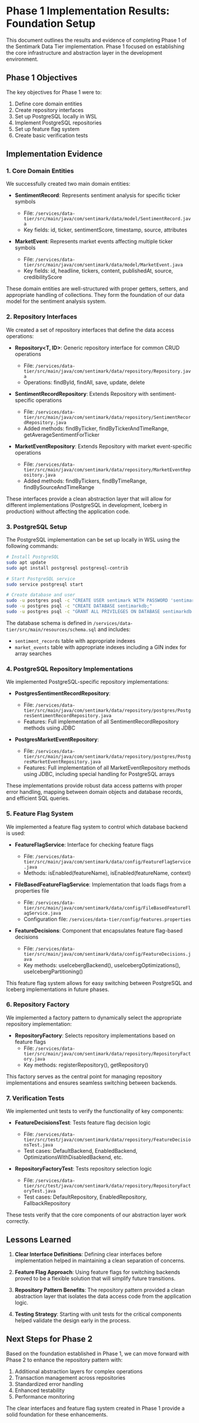 # Phase 1 Implementation Results: Foundation Setup

This document outlines the results and evidence of completing Phase 1 of the Sentimark Data Tier implementation. Phase 1 focused on establishing the core infrastructure and abstraction layer in the development environment.

## Phase 1 Objectives

The key objectives for Phase 1 were to:

1. Define core domain entities
2. Create repository interfaces
3. Set up PostgreSQL locally in WSL
4. Implement PostgreSQL repositories
5. Set up feature flag system
6. Create basic verification tests

## Implementation Evidence

### 1. Core Domain Entities

We successfully created two main domain entities:

- **SentimentRecord**: Represents sentiment analysis for specific ticker symbols
  - File: `/services/data-tier/src/main/java/com/sentimark/data/model/SentimentRecord.java`
  - Key fields: id, ticker, sentimentScore, timestamp, source, attributes

- **MarketEvent**: Represents market events affecting multiple ticker symbols
  - File: `/services/data-tier/src/main/java/com/sentimark/data/model/MarketEvent.java`
  - Key fields: id, headline, tickers, content, publishedAt, source, credibilityScore

These domain entities are well-structured with proper getters, setters, and appropriate handling of collections. They form the foundation of our data model for the sentiment analysis system.

### 2. Repository Interfaces

We created a set of repository interfaces that define the data access operations:

- **Repository\<T, ID\>**: Generic repository interface for common CRUD operations
  - File: `/services/data-tier/src/main/java/com/sentimark/data/repository/Repository.java`
  - Operations: findById, findAll, save, update, delete

- **SentimentRecordRepository**: Extends Repository with sentiment-specific operations
  - File: `/services/data-tier/src/main/java/com/sentimark/data/repository/SentimentRecordRepository.java`
  - Added methods: findByTicker, findByTickerAndTimeRange, getAverageSentimentForTicker

- **MarketEventRepository**: Extends Repository with market event-specific operations
  - File: `/services/data-tier/src/main/java/com/sentimark/data/repository/MarketEventRepository.java`
  - Added methods: findByTickers, findByTimeRange, findBySourceAndTimeRange

These interfaces provide a clean abstraction layer that will allow for different implementations (PostgreSQL in development, Iceberg in production) without affecting the application code.

### 3. PostgreSQL Setup

The PostgreSQL implementation can be set up locally in WSL using the following commands:

```bash
# Install PostgreSQL
sudo apt update
sudo apt install postgresql postgresql-contrib

# Start PostgreSQL service
sudo service postgresql start

# Create database and user
sudo -u postgres psql -c "CREATE USER sentimark WITH PASSWORD 'sentimark_dev';"
sudo -u postgres psql -c "CREATE DATABASE sentimarkdb;"
sudo -u postgres psql -c "GRANT ALL PRIVILEGES ON DATABASE sentimarkdb TO sentimark;"
```

The database schema is defined in `/services/data-tier/src/main/resources/schema.sql` and includes:

- `sentiment_records` table with appropriate indexes
- `market_events` table with appropriate indexes including a GIN index for array searches

### 4. PostgreSQL Repository Implementations

We implemented PostgreSQL-specific repository implementations:

- **PostgresSentimentRecordRepository**: 
  - File: `/services/data-tier/src/main/java/com/sentimark/data/repository/postgres/PostgresSentimentRecordRepository.java`
  - Features: Full implementation of all SentimentRecordRepository methods using JDBC

- **PostgresMarketEventRepository**: 
  - File: `/services/data-tier/src/main/java/com/sentimark/data/repository/postgres/PostgresMarketEventRepository.java`
  - Features: Full implementation of all MarketEventRepository methods using JDBC, including special handling for PostgreSQL arrays

These implementations provide robust data access patterns with proper error handling, mapping between domain objects and database records, and efficient SQL queries.

### 5. Feature Flag System

We implemented a feature flag system to control which database backend is used:

- **FeatureFlagService**: Interface for checking feature flags
  - File: `/services/data-tier/src/main/java/com/sentimark/data/config/FeatureFlagService.java`
  - Methods: isEnabled(featureName), isEnabled(featureName, context)

- **FileBasedFeatureFlagService**: Implementation that loads flags from a properties file
  - File: `/services/data-tier/src/main/java/com/sentimark/data/config/FileBasedFeatureFlagService.java`
  - Configuration file: `/services/data-tier/config/features.properties`

- **FeatureDecisions**: Component that encapsulates feature flag-based decisions
  - File: `/services/data-tier/src/main/java/com/sentimark/data/config/FeatureDecisions.java`
  - Key methods: useIcebergBackend(), useIcebergOptimizations(), useIcebergPartitioning()

This feature flag system allows for easy switching between PostgreSQL and Iceberg implementations in future phases.

### 6. Repository Factory

We implemented a factory pattern to dynamically select the appropriate repository implementation:

- **RepositoryFactory**: Selects repository implementations based on feature flags
  - File: `/services/data-tier/src/main/java/com/sentimark/data/repository/RepositoryFactory.java`
  - Key methods: registerRepository(), getRepository()

This factory serves as the central point for managing repository implementations and ensures seamless switching between backends.

### 7. Verification Tests

We implemented unit tests to verify the functionality of key components:

- **FeatureDecisionsTest**: Tests feature flag decision logic
  - File: `/services/data-tier/src/test/java/com/sentimark/data/repository/FeatureDecisionsTest.java`
  - Test cases: DefaultBackend, EnabledBackend, OptimizationsWithDisabledBackend, etc.

- **RepositoryFactoryTest**: Tests repository selection logic
  - File: `/services/data-tier/src/test/java/com/sentimark/data/repository/RepositoryFactoryTest.java`
  - Test cases: DefaultRepository, EnabledRepository, FallbackRepository

These tests verify that the core components of our abstraction layer work correctly.

## Lessons Learned

1. **Clear Interface Definitions**: Defining clear interfaces before implementation helped in maintaining a clean separation of concerns.

2. **Feature Flag Approach**: Using feature flags for switching backends proved to be a flexible solution that will simplify future transitions.

3. **Repository Pattern Benefits**: The repository pattern provided a clean abstraction layer that isolates the data access code from the application logic.

4. **Testing Strategy**: Starting with unit tests for the critical components helped validate the design early in the process.

## Next Steps for Phase 2

Based on the foundation established in Phase 1, we can move forward with Phase 2 to enhance the repository pattern with:

1. Additional abstraction layers for complex operations
2. Transaction management across repositories
3. Standardized error handling
4. Enhanced testability
5. Performance monitoring

The clear interfaces and feature flag system created in Phase 1 provide a solid foundation for these enhancements.